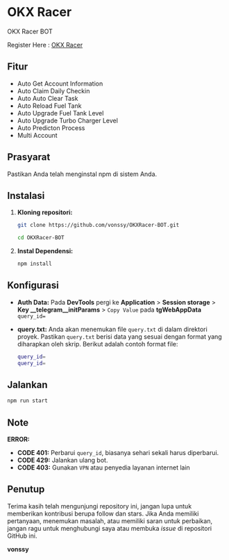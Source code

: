 # OKX Racer
OKX Racer BOT

Register Here : [OKX Racer](https://t.me/OKX_official_bot/OKX_Racer?startapp=linkCode_114965710)

## Fitur

  - Auto Get Account Information
  - Auto Claim Daily Checkin
  - Auto Auto Clear Task
  - Auto Reload Fuel Tank
  - Auto Upgrade Fuel Tank Level
  - Auto Upgrade Turbo Charger Level
  - Auto Predicton Process
  - Multi Account

## Prasyarat

Pastikan Anda telah menginstal npm di sistem Anda.

## Instalasi

1. **Kloning repositori:**
   ```bash
   git clone https://github.com/vonssy/OKXRacer-BOT.git
   ```
   ```bash
   cd OKXRacer-BOT
   ```

2. **Instal Dependensi:**
   ```bash
   npm install
   ```

## Konfigurasi

- **Auth Data:** Pada **DevTools** pergi ke **Application** > **Session storage** > **Key __telegram__initParams** > `Copy Value` pada **tgWebAppData** `query_id=`
- **query.txt:** Anda akan menemukan file `query.txt` di dalam direktori proyek. Pastikan `query.txt` berisi data yang sesuai dengan format yang diharapkan oleh skrip. Berikut adalah contoh format file:

  ```bash
  query_id=
  query_id=
  ```

## Jalankan

```bash
npm run start
```
## Note

**ERROR:**
- **CODE 401:** Perbarui `query_id`, biasanya sehari sekali harus diperbarui.
- **CODE 429:** Jalankan ulang bot.
- **CODE 403:** Gunakan `VPN` atau penyedia layanan internet lain

## Penutup

Terima kasih telah mengunjungi repository ini, jangan lupa untuk memberikan kontribusi berupa follow dan stars.
Jika Anda memiliki pertanyaan, menemukan masalah, atau memiliki saran untuk perbaikan, jangan ragu untuk menghubungi saya atau membuka *issue* di repositori GitHub ini.

**vonssy**